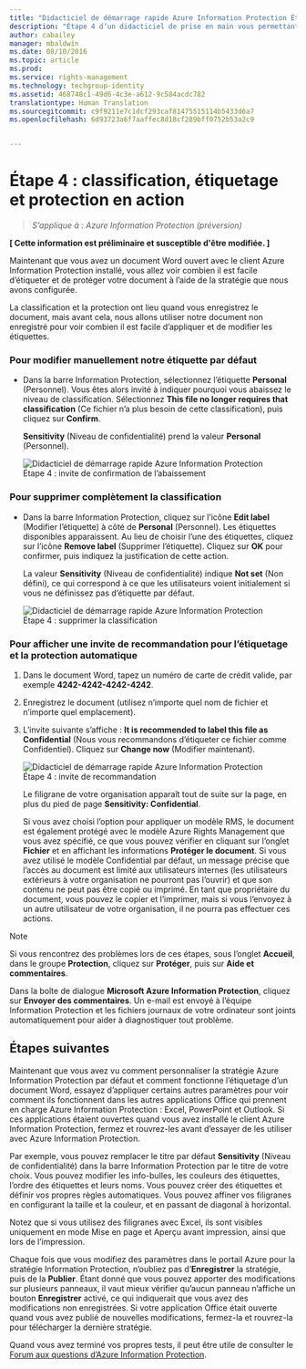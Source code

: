 ```yaml
---
title: "Didacticiel de démarrage rapide Azure Information Protection Étape 4 | Azure Rights Management"
description: "Étape 4 d’un didacticiel de prise en main vous permettant de tester rapidement Microsoft Azure Information Protection dans votre organisation en seulement quatre étapes et moins de 15 minutes."
author: cabailey
manager: mbaldwin
ms.date: 08/10/2016
ms.topic: article
ms.prod: 
ms.service: rights-management
ms.technology: techgroup-identity
ms.assetid: 468748c1-49d6-4c3e-a612-9c584acdc782
translationtype: Human Translation
ms.sourcegitcommit: c9f9211e7c1dcf293caf81475515114b5433d6a7
ms.openlocfilehash: 6d93723a6f7aaffec8d18cf289bff0752b53a2c9


---
```


# Étape 4 : classification, étiquetage et protection en action 

>*S’applique à : Azure Information Protection (préversion)*

**[ Cette information est préliminaire et susceptible d'être modifiée. ]**

Maintenant que vous avez un document Word ouvert avec le client Azure Information Protection installé, vous allez voir combien il est facile d’étiqueter et de protéger votre document à l’aide de la stratégie que nous avons configurée.

La classification et la protection ont lieu quand vous enregistrez le document, mais avant cela, nous allons utiliser notre document non enregistré pour voir combien il est facile d’appliquer et de modifier les étiquettes.

### Pour modifier manuellement notre étiquette par défaut

- Dans la barre Information Protection, sélectionnez l’étiquette **Personal** (Personnel). Vous êtes alors invité à indiquer pourquoi vous abaissez le niveau de classification. Sélectionnez **This file no longer requires that classification** (Ce fichier n’a plus besoin de cette classification), puis cliquez sur **Confirm**.  

    **Sensitivity** (Niveau de confidentialité) prend la valeur **Personal** (Personnel).

    ![Didacticiel de démarrage rapide Azure Information Protection Étape 4 : invite de confirmation de l’abaissement](../media/confirm-lowering.png)

### Pour supprimer complètement la classification

- Dans la barre Information Protection, cliquez sur l’icône **Edit label** (Modifier l’étiquette) à côté de **Personal** (Personnel). Les étiquettes disponibles apparaissent. Au lieu de choisir l’une des étiquettes, cliquez sur l’icône **Remove label** (Supprimer l’étiquette). Cliquez sur **OK** pour confirmer, puis indiquez la justification de cette action.  

    La valeur **Sensitivity** (Niveau de confidentialité) indique **Not set** (Non défini), ce qui correspond à ce que les utilisateurs voient initialement si vous ne définissez pas d’étiquette par défaut.

    ![Didacticiel de démarrage rapide Azure Information Protection Étape 4 : supprimer la classification](../media/sensitivity-not-set.png)


### Pour afficher une invite de recommandation pour l’étiquetage et la protection automatique

1. Dans le document Word, tapez un numéro de carte de crédit valide, par exemple **4242-4242-4242-4242**. 

2. Enregistrez le document (utilisez n’importe quel nom de fichier et n’importe quel emplacement). 

3. L’invite suivante s’affiche : **It is recommended to label this file as Confidential** (Nous vous recommandons d’étiqueter ce fichier comme Confidentiel). Cliquez sur **Change now** (Modifier maintenant).

    ![Didacticiel de démarrage rapide Azure Information Protection Étape 4 : invite de recommandation](../media/change-now.png)

    Le filigrane de votre organisation apparaît tout de suite sur la page, en plus du pied de page **Sensitivity: Confidential**. 

    Si vous avez choisi l’option pour appliquer un modèle RMS, le document est également protégé avec le modèle Azure Rights Management que vous avez spécifié, ce que vous pouvez vérifier en cliquant sur l’onglet **Fichier** et en affichant les informations **Protéger le document**. Si vous avez utilisé le modèle Confidential par défaut, un message précise que l’accès au document est limité aux utilisateurs internes (les utilisateurs extérieurs à votre organisation ne pourront pas l’ouvrir) et que son contenu ne peut pas être copié ou imprimé. En tant que propriétaire du document, vous pouvez le copier et l’imprimer, mais si vous l’envoyez à un autre utilisateur de votre organisation, il ne pourra pas effectuer ces actions.

> [!NOTE]
>Si vous rencontrez des problèmes lors de ces étapes, sous l’onglet **Accueil**, dans le groupe **Protection**, cliquez sur **Protéger**, puis sur **Aide et commentaires**. 
>
>Dans la boîte de dialogue **Microsoft Azure Information Protection**, cliquez sur **Envoyer des commentaires**. Un e-mail est envoyé à l’équipe Information Protection et les fichiers journaux de votre ordinateur sont joints automatiquement pour aider à diagnostiquer tout problème.

##  Étapes suivantes

Maintenant que vous avez vu comment personnaliser la stratégie Azure Information Protection par défaut et comment fonctionne l’étiquetage d’un document Word, essayez d’appliquer certains autres paramètres pour voir comment ils fonctionnent dans les autres applications Office qui prennent en charge Azure Information Protection : Excel, PowerPoint et Outlook. Si ces applications étaient ouvertes quand vous avez installé le client Azure Information Protection, fermez et rouvrez-les avant d’essayer de les utiliser avec Azure Information Protection.

Par exemple, vous pouvez remplacer le titre par défaut **Sensitivity** (Niveau de confidentialité) dans la barre Information Protection par le titre de votre choix. Vous pouvez modifier les info-bulles, les couleurs des étiquettes, l’ordre des étiquettes et leurs noms. Vous pouvez créer des étiquettes et définir vos propres règles automatiques. Vous pouvez affiner vos filigranes en configurant la taille et la couleur, et en passant de diagonal à horizontal.

Notez que si vous utilisez des filigranes avec Excel, ils sont visibles uniquement en mode Mise en page et Aperçu avant impression, ainsi que lors de l’impression.

Chaque fois que vous modifiez des paramètres dans le portail Azure pour la stratégie Information Protection, n’oubliez pas d’**Enregistrer** la stratégie, puis de la **Publier**. Étant donné que vous pouvez apporter des modifications sur plusieurs panneaux, il vaut mieux vérifier qu’aucun panneau n’affiche un bouton **Enregistrer** activé, ce qui indiquerait que vous avez des modifications non enregistrées. Si votre application Office était ouverte quand vous avez publié de nouvelles modifications, fermez-la et rouvrez-la pour télécharger la dernière stratégie.

Quand vous avez terminé vos propres tests, il peut être utile de consulter le [Forum aux questions d’Azure Information Protection](faq.md).




<!--HONumber=Aug16_HO4-->


